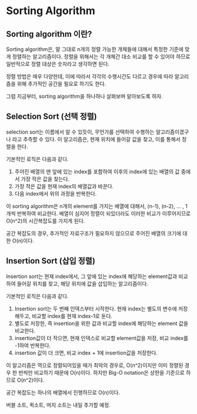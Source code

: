 # Sorting Algorithm

## Sorting algorithm 이란?
Sorting algorithm은, 말 그대로 n개의 정렬 가능한 개체들에 대해서 특정한 기준에 맞게 정렬하는 알고리즘이다. 정렬을 위해서는 각 개체간 대소 비교를 할 수 있어야 하므로 일반적으로 정렬 대상은 숫자라고 생각하면 된다.

정렬 방법은 매우 다양한데, 이에 따라서 각각의 수행시간도 다르고 경우에 따라 알고리즘을 위해 추가적인 공간을 필요로 하기도 한다.

그럼 지금부터, sorting algorithm을 하나하나 살펴보며 알아보도록 하자.

## Selection Sort (선택 정렬)

selection sort는 이름에서 알 수 있듯이, 무언가를 선택하여 수행하는 알고리즘이겠구나 라고 추측할 수 있다. 이 알고리즘은, 현재 위치에 들어갈 값을 찾고, 이를 통해서 정렬을 한다.

기본적인 로직은 다음과 같다.
1. 주어진 배열의 맨 앞에 있는 index를 포함하여 이후의 index에 있는 배열의 값 중에서 가장 작은 값을 찾는다.
2. 가장 작은 값을 현재 index의 배열값과 바꾼다.
3. 다음 index에서 위의 과정을 반복한다.

이 sorting algorithm은 n개의 element를 가지는 배열에 대해서, (n-1), (n-2), ... , 1개씩 반복하여 비교한다. 배열이 심지어 정렬이 되있더라도 이러한 비교가 이루어지므로 O(n^2)의 시간복잡도를 가지게 된다.

공간 복잡도의 경우, 추가적인 자료구조가 필요하지 않으므로 주어진 배열의 크기에 대한 O(n)이다.

## Insertion Sort (삽입 정렬)

Insertion sort는 현재 index에서, 그 앞에 있는 index에 해당하는 element값과 비교하여 들어갈 위치를 찾고, 해당 위치에 값을 삽입하는 알고리즘이다.

기본적인 로직은 다음과 같다.

1. Insertion sort는 두 번째 인덱스부터 시작한다. 현재 index는 별도의 변수에 저장해두고, 비교할 index를 현재 index-1로 둔다.
2. 별도로 저장한, 즉 insertion을 위한 값과 비교할 index에 해당하는 element 값을 비교한다.
3. insertion값이 더 작으면, 현재 인덱스로 비교할 element값을 저장, 비교 index를 -1하여 반복한다.
4. insertion 값이 더 크면, 비교 index + 1에 insertion값을 저장한다.

이 알고리즘은 역으로 정렬되어있을 때가 최악의 경우로, O(n^2)이지만 이미 정렬된 경우 한 번씩만 비교하기 때문에 O(n)이다. 하지만 Big-O notation은 상한을 기준으로 하므로 O(n^2)이다.

공간 복잡도는 하나의 배열에서 진행하므로 O(n)이다.

버블 소트, 퀵소트, 머지 소트는 내일 추가할 예정.
